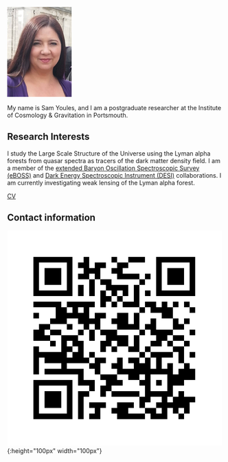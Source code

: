 ![profilemini.png](profilemini.png)

My name is Sam Youles, and I am a postgraduate researcher at the Institute of Cosmology & Gravitation in Portsmouth.

## Research Interests
I study the Large Scale Structure of the Universe using the Lyman alpha forests from quasar spectra as tracers of the dark matter density field. I am a member of the [extended Baryon Oscillation Spectroscopic Survey (eBOSS)](https://www.sdss.org/surveys/eboss/) and [Dark Energy Spectroscopic Instrument (DESI)](https://www.desi.lbl.gov/) collaborations. I am currently investigating weak lensing of the Lyman alpha forest.

[CV](https://SamYoules.github.io/CV.pdf) 

## Contact information
<script language="JavaScript"> var username = "samantha.youles"; var hostname = "port.ac.uk"; var linktext = username + "@" + hostname ; document.write("" + linktext + ""); </script> 
![ORCID.png](ORCID.png){:height="100px" width="100px"}
